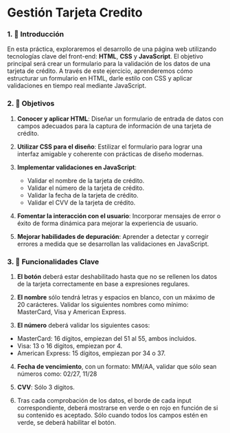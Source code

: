 # Gestión Tarjeta Credito
### 1. 📄 Introducción

En esta práctica, exploraremos el desarrollo de una página web utilizando tecnologías clave del front-end: **HTML**, **CSS** y **JavaScript**. El objetivo principal será crear un formulario para la validación de los datos de una tarjeta de crédito. A través de este ejercicio, aprenderemos cómo estructurar un formulario en HTML, darle estilo con CSS y aplicar validaciones en tiempo real mediante JavaScript.


### 2. 🎯 Objetivos

1. **Conocer y aplicar HTML**: Diseñar un formulario de entrada de datos con campos adecuados para la captura de información de una tarjeta de crédito.
   
2. **Utilizar CSS para el diseño**: Estilizar el formulario para lograr una interfaz amigable y coherente con prácticas de diseño modernas.

3. **Implementar validaciones en JavaScript**:
    - Validar el nombre de la tarjeta de crédito.
   - Validar el número de la tarjeta de crédito.
   - Validar la fecha de la tarjeta de crédito.
   - Validar el CVV de la tarjeta de crédito.

4. **Fomentar la interacción con el usuario**: Incorporar mensajes de error o éxito de forma dinámica para mejorar la experiencia de usuario.

5. **Mejorar habilidades de depuración**: Aprender a detectar y corregir errores a medida que se desarrollan las validaciones en JavaScript.

### 3. 📄 Funcionalidades Clave
1. **El botón** deberá estar deshabilitado hasta que no se rellenen los datos de la tarjeta correctamente en base a expresiones regulares.

2. **El nombre** sólo tendrá letras y espacios en blanco, con un máximo de 20 carácteres. Validar los siguientes nombres como mínimo: MasterCard, Visa y American Express.

3. **El número** deberá validar los siguientes casos:
-	MasterCard:  16 dígitos, empiezan del 51 al 55, ambos incluidos.
-	Visa:  13 o 16 dígitos, empiezan por 4.
-	American Express: 15 dígitos, empiezan por 34 o 37.


4. **Fecha de vencimiento**, con un formato: MM/AA, validar que sólo sean números como: 02/27, 11/28

5. **CVV**: Sólo 3 dígitos.

6. Tras cada comprobación de los datos, el borde de cada input correspondiente, deberá mostrarse en verde o en rojo en función de si su contenido es aceptado. Sólo cuando todos los campos estén en verde, se deberá habilitar el botón.



